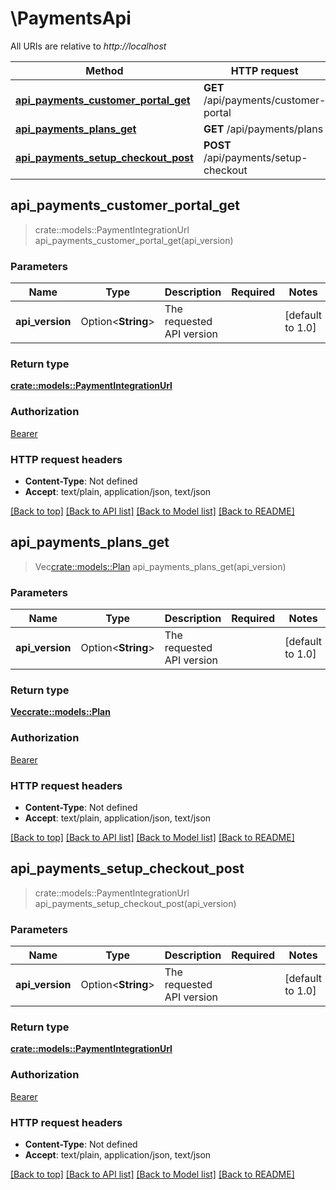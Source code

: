 # \PaymentsApi

All URIs are relative to *http://localhost*

Method | HTTP request | Description
------------- | ------------- | -------------
[**api_payments_customer_portal_get**](PaymentsApi.md#api_payments_customer_portal_get) | **GET** /api/payments/customer-portal | 
[**api_payments_plans_get**](PaymentsApi.md#api_payments_plans_get) | **GET** /api/payments/plans | 
[**api_payments_setup_checkout_post**](PaymentsApi.md#api_payments_setup_checkout_post) | **POST** /api/payments/setup-checkout | 



## api_payments_customer_portal_get

> crate::models::PaymentIntegrationUrl api_payments_customer_portal_get(api_version)


### Parameters


Name | Type | Description  | Required | Notes
------------- | ------------- | ------------- | ------------- | -------------
**api_version** | Option<**String**> | The requested API version |  |[default to 1.0]

### Return type

[**crate::models::PaymentIntegrationUrl**](PaymentIntegrationUrl.md)

### Authorization

[Bearer](../README.md#Bearer)

### HTTP request headers

- **Content-Type**: Not defined
- **Accept**: text/plain, application/json, text/json

[[Back to top]](#) [[Back to API list]](../README.md#documentation-for-api-endpoints) [[Back to Model list]](../README.md#documentation-for-models) [[Back to README]](../README.md)


## api_payments_plans_get

> Vec<crate::models::Plan> api_payments_plans_get(api_version)


### Parameters


Name | Type | Description  | Required | Notes
------------- | ------------- | ------------- | ------------- | -------------
**api_version** | Option<**String**> | The requested API version |  |[default to 1.0]

### Return type

[**Vec<crate::models::Plan>**](Plan.md)

### Authorization

[Bearer](../README.md#Bearer)

### HTTP request headers

- **Content-Type**: Not defined
- **Accept**: text/plain, application/json, text/json

[[Back to top]](#) [[Back to API list]](../README.md#documentation-for-api-endpoints) [[Back to Model list]](../README.md#documentation-for-models) [[Back to README]](../README.md)


## api_payments_setup_checkout_post

> crate::models::PaymentIntegrationUrl api_payments_setup_checkout_post(api_version)


### Parameters


Name | Type | Description  | Required | Notes
------------- | ------------- | ------------- | ------------- | -------------
**api_version** | Option<**String**> | The requested API version |  |[default to 1.0]

### Return type

[**crate::models::PaymentIntegrationUrl**](PaymentIntegrationUrl.md)

### Authorization

[Bearer](../README.md#Bearer)

### HTTP request headers

- **Content-Type**: Not defined
- **Accept**: text/plain, application/json, text/json

[[Back to top]](#) [[Back to API list]](../README.md#documentation-for-api-endpoints) [[Back to Model list]](../README.md#documentation-for-models) [[Back to README]](../README.md)

